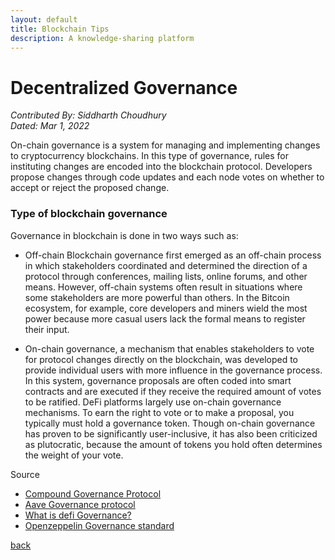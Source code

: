 ```yaml
---
layout: default
title: Blockchain Tips
description: A knowledge-sharing platform
---
```


# Decentralized Governance

_Contributed By: Siddharth Choudhury_  
_Dated: Mar 1, 2022_

On-chain governance is a system for managing and implementing changes to cryptocurrency blockchains. In this type of governance, rules for instituting changes are encoded into the blockchain protocol. Developers propose changes through code updates and each node votes on whether to accept or reject the proposed change.

### Type of blockchain governance

Governance in blockchain is done in two ways such as:

- Off-chain Blockchain governance first emerged as an off-chain process in which stakeholders coordinated and determined the direction of a protocol through conferences, mailing lists, online forums, and other means. However, off-chain systems often result in situations where some stakeholders are more powerful than others. In the Bitcoin ecosystem, for example, core developers and miners wield the most power because more casual users lack the formal means to register their input.

- On-chain governance, a mechanism that enables stakeholders to vote for protocol changes directly on the blockchain, was developed to provide individual users with more influence in the governance process. In this system, governance proposals are often coded into smart contracts and are executed if they receive the required amount of votes to be ratified. DeFi platforms largely use on-chain governance mechanisms. To earn the right to vote or to make a proposal, you typically must hold a governance token. Though on-chain governance has proven to be significantly user-inclusive, it has also been criticized as plutocratic, because the amount of tokens you hold often determines the weight of your vote.

Source 
- [Compound Governance Protocol](https://medium.com/compound-finance/compound-governance-5531f524cf68)
- [Aave Governance protocol](https://docs.aave.com/governance/)
- [What is defi Governance?](https://www.youtube.com/watch?v=ddyJZ2fXycE)
- [Openzeppelin Governance standard](https://github.com/OpenZeppelin/openzeppelin-contracts/tree/master/contracts/governance)


[back](./)
